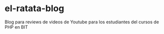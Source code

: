# el-ratata-blog
Blog para reviews de videos de Youtube para los estudiantes del cursos de PHP en BIT
